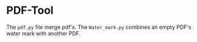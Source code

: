 # PDF-Tool

The `pdf.py` file merge pdf's. The `Water_mark.py` combines an empty PDF's water mark with another PDF.
